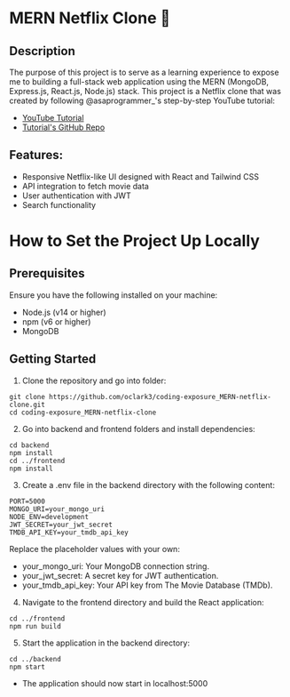 # MERN Netflix Clone 🎥

## Description

The purpose of this project is to serve as a learning experience to expose me to building a full-stack web application using the MERN (MongoDB, Express.js, React.js, Node.js) stack. This project is a Netflix clone that was created by following @asaprogrammer_'s step-by-step YouTube tutorial: 
- [YouTube Tutorial](https://www.youtube.com/watch?v=gRroBZczKAU)
- [Tutorial's GitHub Repo](https://github.com/burakorkmez/mern-netflix-clone?tab=readme-ov-file)

## Features:

- Responsive Netflix-like UI designed with React and Tailwind CSS
- API integration to fetch movie data
- User authentication with JWT
- Search functionality

# How to Set the Project Up Locally

## Prerequisites

Ensure you have the following installed on your machine:

- Node.js (v14 or higher)
- npm (v6 or higher)
- MongoDB

## Getting Started

1. Clone the repository and go into folder:
```
git clone https://github.com/oclark3/coding-exposure_MERN-netflix-clone.git
cd coding-exposure_MERN-netflix-clone
```

2. Go into backend and frontend folders and install dependencies:
```
cd backend
npm install
cd ../frontend
npm install
```

3. Create a .env file in the backend directory with the following content:
```
PORT=5000
MONGO_URI=your_mongo_uri
NODE_ENV=development
JWT_SECRET=your_jwt_secret
TMDB_API_KEY=your_tmdb_api_key
```

Replace the placeholder values with your own:

- your_mongo_uri: Your MongoDB connection string.
- your_jwt_secret: A secret key for JWT authentication.
- your_tmdb_api_key: Your API key from The Movie Database (TMDb).

4. Navigate to the frontend directory and build the React application:
```
cd ../frontend
npm run build
```

5. Start the application in the backend directory:
```
cd ../backend
npm start
```

- The application should now start in localhost:5000